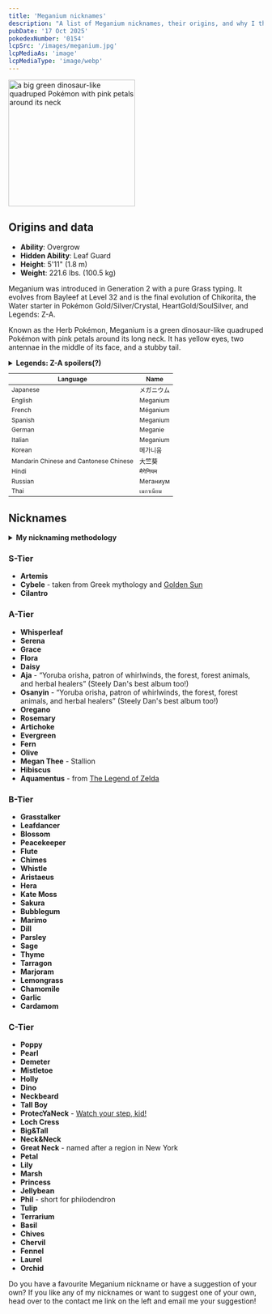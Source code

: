 ```yaml
---
title: 'Meganium nicknames'
description: "A list of Meganium nicknames, their origins, and why I think they're cool."
pubDate: '17 Oct 2025'
pokedexNumber: '0154'
lcpSrc: '/images/meganium.jpg'
lcpMediaAs: 'image'
lcpMediaType: 'image/webp'
---
```

<div class="img-center">
	<picture>
		<source srcset="/images/meganium.webp" type="image/webp">
		<img src="/images/meganium.jpg" width="250px" height="250px" alt="a big green dinosaur-like quadruped Pokémon with pink petals around its neck">
	</picture>
</div>

## Origins and data
<div class="room-box">
	<div class="room-box-left">
		<ul>
			<li><strong>Ability</strong>: Overgrow</li>
			<li><strong>Hidden Ability</strong>: Leaf Guard</li>
			<li><strong>Height</strong>: 5'11" (1.8 m)</li>
			<li><strong>Weight</strong>: 221.6 lbs. (100.5 kg)</li>
		</ul>
		<p>Meganium was introduced in Generation 2 with a pure Grass typing. It evolves from Bayleef at Level 32 and is the final evolution of Chikorita, the Water starter in Pokémon Gold/Silver/Crystal, HeartGold/SoulSilver, and Legends: Z-A.</p>
		<p>Known as the Herb Pokémon, Meganium is a green dinosaur-like quadruped Pokémon with pink petals around its long neck. It has yellow eyes, two antennae in the middle of its face, and a stubby tail.</q></p>
		<details>
			<summary><strong>Legends: Z-A spoilers(?)</strong></summary>
			<p>Meganium can now Mega Evolve into Mega Meganium using the Meganiumite. The mega evolution was first introduced in Pokémon Legends: Z-A. Its height is 7'10" (2.4 m) and it weighs 443.1 lbs. (201.0 kg). It also has a dual Grass/Fairy typing.</p>
		</details>
	</div>
	<div class="room-box-right">
		<table class="room-table" style="font-size:12px">
			<thead>
				<tr>
					<th>Language</th>
					<th>Name</th>
				</tr>
			</thead>
			<tbody>
				<tr>
					<td>Japanese</td>
					<td><span lang="ja">メガニウム</span></td>
				</tr>
				<tr>
					<td>English</td>
					<td>Meganium</td>
				</tr>
				<tr>
					<td>French</td>
					<td>Méganium</td>
				</tr>
				<tr>
					<td>Spanish</td>
					<td>Meganium</td>
				</tr>
				<tr>
					<td>German</td>
					<td>Meganie</td>
				</tr>
				<tr>
					<td>Italian</td>
					<td>Meganium</td>
				</tr>
				<tr>
					<td>Korean</td>
					<td><span lang="ko">메가니움</span></td>
				</tr>
				<tr>
					<td>Mandarin Chinese and Cantonese Chinese</td>
					<td><span lang="zh">大竺葵</span></td>
				</tr>
				<tr>
					<td>Hindi</td>
					<td>मैगेनियम</td>
				</tr>
				<tr>
					<td>Russian</td>
					<td>Меганиум</td>
				</tr>
				<tr>
					<td>Thai</td>
					<td>เมกาเนียม</td>
				</tr>
			</tbody>
		</table>
	</div>
</div>

## Nicknames
<section class="deets">
	<details>
	<summary><strong>My nicknaming methodology</strong></summary>
	<ul>
		<li>I rank nicknames by lettered tiers: S, A, B, C, and D. S is the best and D is the worst.</li>
		<li>I'll usually list my inspiration for a nickname so you know where they came from.</li>
	</ul>
	</details>
</section>

### S-Tier

* **Artemis**
* **Cybele** - taken from Greek mythology and [Golden Sun](/nicknames/themes/golden-sun/)
* **Cilantro**

### A-Tier

* **Whisperleaf**
* **Serena**
* **Grace**
* **Flora**
* **Daisy**
* **Aja** - <q cite="https://en.wikipedia.org/wiki/List_of_nature_deities#Yoruba_mythology">Yoruba orisha, patron of whirlwinds, the forest, forest animals, and herbal healers</q> (Steely Dan's best album too!)
* **Osanyin** - <q cite="https://en.wikipedia.org/wiki/List_of_nature_deities#Yoruba_mythology">Yoruba orisha, patron of whirlwinds, the forest, forest animals, and herbal healers</q> (Steely Dan's best album too!)
* **Oregano**
* **Rosemary**
* **Artichoke**
* **Evergreen**
* **Fern**
* **Olive**
* **Megan Thee** - Stallion
* **Hibiscus**
* **Aquamentus** - from [The Legend of Zelda](/nicknames/themes/legend-of-zelda/)

### B-Tier

* **Grasstalker**
* **Leafdancer**
* **Blossom**
* **Peacekeeper**
* **Flute**
* **Chimes**
* **Whistle**
* **Aristaeus**
* **Hera**
* **Kate Moss**
* **Sakura**
* **Bubblegum**
* **Marimo**
* **Dill**
* **Parsley**
* **Sage**
* **Thyme**
* **Tarragon**
* **Marjoram**
* **Lemongrass**
* **Chamomile**
* **Garlic**
* **Cardamom**

### C-Tier

* **Poppy**
* **Pearl**
* **Demeter**
* **Mistletoe**
* **Holly**
* **Dino**
* **Neckbeard**
* **Tall Boy**
* **ProtecYaNeck** - [Watch your step, kid!](https://www.youtube.com/watch?v=1_-3Bh1VFI8)
* **Loch Cress**
* **Big&Tall**
* **Neck&Neck**
* **Great Neck** - named after a region in New York
* **Petal**
* **Lily**
* **Marsh**
* **Princess**
* **Jellybean**
* **Phil** - short for philodendron
* **Tulip**
* **Terrarium**
* **Basil**
* **Chives**
* **Chervil**
* **Fennel**
* **Laurel**
* **Orchid**

Do you have a favourite Meganium nickname or have a suggestion of your own? If you like any of my nicknames or want to suggest one of your own, head over to the contact me link on the left and email me your suggestion!